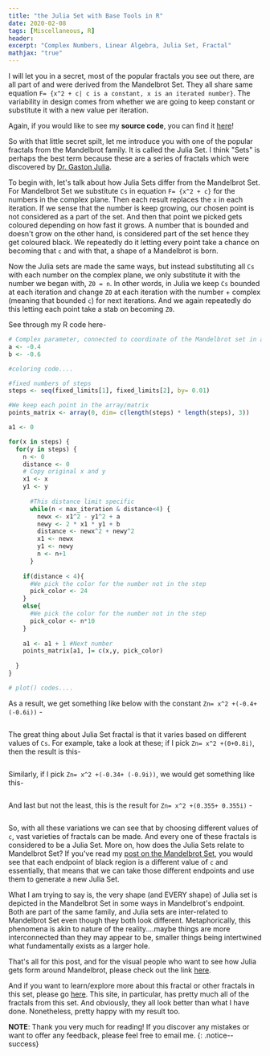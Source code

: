 ```yaml
---
title: "the Julia Set with Base Tools in R"
date: 2020-02-08
tags: [Miscellaneous, R]
header:
excerpt: "Complex Numbers, Linear Algebra, Julia Set, Fractal"
mathjax: "true"
---
```

I will let you in a secret, most of the popular fractals you see out there, are all part of and were derived from the Mandelbrot Set. They all share same equation `F= {x^2 + c| c is a constant, x is an iterated number}`. The variability in design comes from whether we are going to keep constant or substitute it with a new value per iteration. 

Again, if you would like to see my **source code**, you can find it [here](https://github.com/ToadHanks/julia_fractal_R)!

So with that little secret spilt, let me introduce you with one of the popular fractals from the Mandelbrot family. It is called the Julia Set. I think "Sets" is perhaps the best term because these are a series of fractals which were discovered by [Dr. Gaston Julia](https://en.wikipedia.org/wiki/Gaston_Julia).  

To begin with, let's talk about how Julia Sets differ from the Mandelbrot Set. For Mandelbrot Set we substitute `Cs` in equation `F= {x^2 + c}` for the numbers in the complex plane. Then each result replaces the `x` in each iteration. If we sense that the number is keep growing, our chosen point is not considered as a part of the set. And then that point we picked gets coloured depending on how fast it grows. A number that is bounded and doesn't grow on the other hand, is considered part of the set hence they get coloured black. We repeatedly do it letting every point take a chance on becoming that `c` and with that, a shape of a Mandelbrot is born.

Now the Julia sets are made the same ways, but instead substituting all `Cs` with each number on the complex plane, we only substitute it with the number we began with, `Z0 = n`. In other words, in Julia we keep `Cs` bounded at each iteration and change `Z0` at each iteration with the number + complex (meaning that bounded `c`) for next iterations. And we again repeatedly do this letting each point take a stab on becoming `Z0`.  

See through my R code here-

```r
# Complex parameter, connected to coordinate of the Mandelbrot set in a complex plane
a <- -0.4
b <- -0.6

#coloring code....

#fixed numbers of steps
steps <- seq(fixed_limits[1], fixed_limits[2], by= 0.01)

#We keep each point in the array/matrix
points_matrix <- array(0, dim= c(length(steps) * length(steps), 3))

a1 <- 0

for(x in steps) {
  for(y in steps) {
    n <- 0
    distance <- 0
    # Copy original x and y
    x1 <- x
    y1 <- y 
      
      #This distance limit specific
      while(n < max_iteration & distance<4) {
        newx <- x1^2 - y1^2 + a
        newy <- 2 * x1 * y1 + b
        distance <- newx^2 + newy^2
        x1 <- newx
        y1 <- newy
        n <- n+1
      }
    
    if(distance < 4){
      #We pick the color for the number not in the step
      pick_color <- 24
    }
    else{
      #We pick the color for the number not in the step
      pick_color <- n*10 
    }
    
    a1 <- a1 + 1 #Next number
    points_matrix[a1, ]= c(x,y, pick_color)
    
  }
}

# plot() codes....
```

As a result, we get something like below with the constant `Zn= x^2 +(-0.4+(-0.6i))` -

   <img src="{{ site.url }}{{ site.baseurl }}/images/julia/Julia_unoptimized.png" alt="">

The great thing about Julia Set fractal is that it varies based on different values of `Cs`. For example, take a look at these; if I pick `Zn= x^2 +(0+0.8i)`, then the result is this-

   <img src="{{ site.url }}{{ site.baseurl }}/images/julia/Julia_unoptimized_2.png" alt="">
   
Similarly, if I pick `Zn= x^2 +(-0.34+ (-0.9i))`, we would get something like this-

   <img src="{{ site.url }}{{ site.baseurl }}/images/julia/Julia_unoptimized_3.png" alt="">

And last but not the least, this is the result for `Zn= x^2 +(0.355+ 0.355i)` -

   <img src="{{ site.url }}{{ site.baseurl }}/images/julia/Julia_unoptimized_4.png" alt="">

So, with all these variations we can see that by choosing different values of `c`, vast varieties of fractals can be made. And every one of these fractals is considered to be a Julia Set. More on, how does the Julia Sets relate to Mandelbrot Set? If you've read my [post on the Mandelbrot Set](https://toadhanks.github.io/mandelbrot/), you would see that each endpoint of black region is a different value of `c` and essentially, that means that we can take those different endpoints and use them to generate a new Julia Set.

What I am trying to say is, the very shape (and EVERY shape) of Julia set is depicted in the Mandelbrot Set in some ways in Mandelbrot's endpoint. Both are part of the same family, and Julia sets are inter-related to Mandelbrot Set even though they both look different. Metaphorically, this phenomena is akin to nature of the reality....maybe things are more interconnected than they may appear to be, smaller things being intertwined what fundamentally exists as a larger hole.

That's all for this post, and for the visual people who want to see how Julia gets form around Mandelbrot, please check out the link [here](http://www.malinc.se/m/JuliaSets.php).

And if you want to learn/explore more about this fractal or other fractals in this set, please go [here](http://paulbourke.net/fractals/juliaset/). This site, in particular, has pretty much all of the fractals from this set. And obviously, they all look better than what I have done. Nonetheless, pretty happy with my result too.
 
**NOTE**: Thank you very much for reading! If you discover any mistakes or want to offer any feedback, please feel free to email me.
{: .notice--success}
